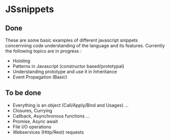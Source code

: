 # JSsnippets

## Done
These are some basic examples of different javascript snippets concernning code understanding of the language and its features.
Currently the following topics are in progress :
- Hoisting
- Patterns in Javascript (constructor based/prototypal)
- Understanding prototype and use it in Inheritance
- Event Propagation (Basic)

## To be done
- Everything is an object (Call/Apply/Bind and Usages) ...
- Closures, Currying
- Callback, Asynchronous functions ...
- Promise, Async await 
- File I/O operations
- Webservices (Http/Rest) requests
